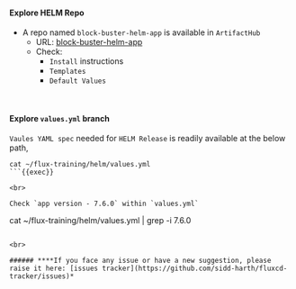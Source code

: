 #### Explore HELM Repo
- A repo named `block-buster-helm-app` is available in `ArtifactHub`
    - URL: [block-buster-helm-app](https://artifacthub.io/packages/helm/block-buster-app/block-buster-helm-app)
    - Check:
        - `Install` instructions
        - `Templates`
        - `Default Values`
<br>

#### Explore `values.yml` branch 
`Vaules YAML spec` needed for `HELM Release` is readily available at the below path,

```
cat ~/flux-training/helm/values.yml
```{{exec}}

<br>

Check `app version - 7.6.0` within `values.yml`

```
cat ~/flux-training/helm/values.yml | grep -i 7.6.0
```{{exec}}

<br>

###### ****If you face any issue or have a new suggestion, please raise it here: [issues tracker](https://github.com/sidd-harth/fluxcd-tracker/issues)*
